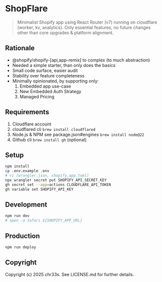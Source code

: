 # ShopFlare

> Minimalist Shopify app using React Router (v7) running on cloudflare (worker, kv, analytics). Only essential features, no future changes other than core upgrades & platform alignment.

## Rationale

- @shopify/shopify-[api,app-remix] to complex (to much abstraction)
- Needed a simple starter, than only does the basics
- Small code surface, easier audit
- Stability over feature completeness
- Minimally opinionated, by supporting only:
  1.  Embedded app use-case
  2.  New Embedded Auth Strategy
  3.  Managed Pricing

## Requirements

1. Cloudflare account
2. cloudflared cli `brew install cloudflared`
3. Node.js & NPM see package.json#engines `brew install node@22`
4. Github cli `brew install gh` (optional)

## Setup

```sh
npm install
cp .env.example .env 																							# update vars to match your env
# vi [wrangler.json, shopify.app.toml] 														# update vars[SHOPIFY_API_KEY, SHOPIFY_APP_URL]
npx wrangler secret put SHOPIFY_API_SECRET_KEY 										# value from shopify partners
gh secret set --app=actions CLOUDFLARE_API_TOKEN									# value from cloudflare
gh variable set SHOPIFY_API_KEY
```

## Development

```sh
npm run dev
# open -a Safari ${SHOPIFY_APP_URL}
```

## Production

```sh
npm run deploy
```

## Copyright

Copyright (c) 2025 chr33s. See LICENSE.md for further details.
